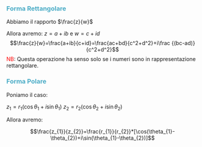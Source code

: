 ### <font color="#4bacc6">Forma Rettangolare</font>

Abbiamo il rapporto $\frac{z}{w}$

Allora avremo: $z=a+ib$ e $w=c+id$
$$\frac{z}{w}=\frac{a+ib}{c+id}=\frac{ac+bd}{c^2+d^2}+i\frac {(bc-ad)}{c^2+d^2}$$
<font color="#ff0000">NB</font>: Questa operazione ha senso solo se i numeri sono in rappresentazione rettangolare.

### <font color="#4bacc6">Forma Polare</font>

Poniamo il caso:

$z_{1}= r_{1}(\cos \theta_{1}+i\sin \theta_{1})$
$z_{2}= r_{2}(\cos \theta_{2}+i\sin \theta_{2})$

Allora avremo:

$$\frac{z_{1}}{z_{2}}=\frac{r_{1}}{r_{2}}*[\cos(\theta_{1}-\theta_{2})+i\sin(\theta_{1}-\theta_{2})]$$